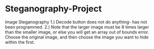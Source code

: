 # Steganography-Project
Image Steganography
1.) Decode button does not do anything- has not been programmed.
2.) Note that the larger image must be 8 times larger than the smaller image, or else you will get
    an array out of bounds error.
    Choose the original image, and then choose the image you want to hide within the first.

